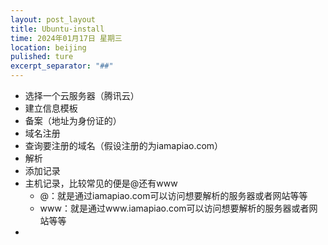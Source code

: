 ```yaml
---
layout: post_layout
title: Ubuntu-install
time: 2024年01月17日 星期三
location: beijing
pulished: ture
excerpt_separator: "##"
---
```

- 选择一个云服务器（腾讯云）
- 建立信息模板
- 备案（地址为身份证的）
- 域名注册
- 查询要注册的域名（假设注册的为iamapiao.com）
- 解析
- 添加记录
- 主机记录，比较常见的便是@还有www
  - @：就是通过iamapiao.com可以访问想要解析的服务器或者网站等等
  - www：就是通过www.iamapiao.com可以访问想要解析的服务器或者网站等等
- 
